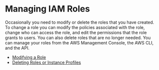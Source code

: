 # Managing IAM Roles<a name="id_roles_manage"></a>

Occasionally you need to modify or delete the roles that you have created\. To change a role you can modify the policies associated with the role, change who can access the role, and edit the permissions that the role grants to users\. You can also delete roles that are no longer needed\. You can manage your roles from the AWS Management Console, the AWS CLI, and the API\.


+ [Modifying a Role](id_roles_manage_modify.md)
+ [Deleting Roles or Instance Profiles](id_roles_manage_delete.md)